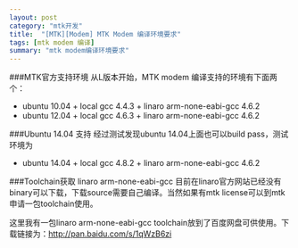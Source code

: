 ```yaml
---
layout: post
category: "mtk开发"
title:  "[MTK][Modem] MTK Modem 编译环境要求"
tags: [mtk modem 编译]
summary: "mtk modem编译环境要求"
---
```

###MTK官方支持环境
从L版本开始，MTK modem 编译支持的环境有下面两个：
- ubuntu 10.04 + local gcc 4.4.3 + linaro arm-none-eabi-gcc 4.6.2
- ubuntu 12.04 + local gcc 4.6.3 + linaro arm-none-eabi-gcc 4.6.2

###Ubuntu 14.04 支持
经过测试发现ubuntu 14.04上面也可以build pass，测试环境为
- ubuntu 14.04 + local gcc 4.8.2 + linaro arm-none-eabi-gcc 4.6.2

###Toolchain获取
linaro arm-none-eabi-gcc 目前在linaro官方网站已经没有binary可以下载，下载source需要自己编译。当然如果有mtk license可以到mtk申请一包toolchain使用。

这里我有一包linaro arm-none-eabi-gcc toolchain放到了百度网盘可供使用。下载链接为：<http://pan.baidu.com/s/1qWzB6zi>
